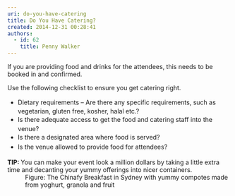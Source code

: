 ```yaml
---
uri: do-you-have-catering
title: Do You Have Catering?
created: 2014-12-31 00:28:41
authors:
  - id: 62
    title: Penny Walker
---
```





<span class='intro'> <p>If you are providing food and drinks for the attendees, this needs to be booked in and confirmed.&#160;<br></p> </span>

<p>Use the following checklist to ensure you get catering right.</p><ul><li><span style="line-height&#58;1.6;">Dietary requirements –</span><span style="line-height&#58;1.6;"> Are there any specific requirements​, such as vegetarian, gluten free, kosher, halal etc.?</span><br></li><li><span style="line-height&#58;1.6;">Is there adequate access to get the food and catering staff into the venue?</span><br></li><li><span style="line-height&#58;1.6;">Is there a designated area where food is served?</span><br></li><li><span style="line-height&#58;1.6;">Is the venue allowed to provide food for attendees?</span><span style="line-height&#58;1.6;">​</span><br></li></ul><div><strong>TIP&#58; </strong>You can make your event look a million dollars by taking a little extra time and&#160;decanting&#160;your yummy offerings into nicer&#160;containers.&#160;​</div><div><div class="ms-rtestate-read ms-rte-wpbox"><div class="ms-rtestate-notify  ms-rtestate-read 909aa71a-be08-4775-9179-7c3487a87729" id="div_909aa71a-be08-4775-9179-7c3487a87729"></div><div id="vid_909aa71a-be08-4775-9179-7c3487a87729" style="display&#58;none;"></div></div><dd class="ssw15-rteElement-FigureGood">​​​​​​​​Figure​&#58; The Chinafy Breakfast in Sydney with yum​​​my compotes made from yoghurt, granola and fruit​​<br></dd></div><div>&#160;</div><div>​<br></div>



